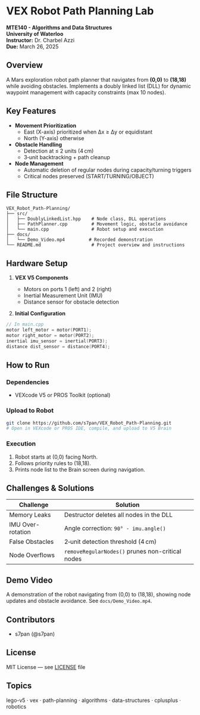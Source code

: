# VEX Robot Path Planning Lab  
**MTE140 - Algorithms and Data Structures**  
**University of Waterloo**  
**Instructor:** Dr. Charbel Azzi  
**Due:** March 26, 2025  

## Overview
A Mars exploration robot path planner that navigates from **(0,0)** to **(18,18)** while avoiding obstacles. Implements a doubly linked list (DLL) for dynamic waypoint management with capacity constraints (max 10 nodes).

## Key Features
- **Movement Prioritization**  
  - East (X-axis) prioritized when Δx ≥ Δy or equidistant  
  - North (Y-axis) otherwise
- **Obstacle Handling**  
  - Detection at ≤ 2 units (4 cm)  
  - 3‑unit backtracking + path cleanup
- **Node Management**  
  - Automatic deletion of regular nodes during capacity/turning triggers  
  - Critical nodes preserved (START/TURNING/OBJECT)

## File Structure
```
VEX_Robot_Path-Planning/
├── src/
│   ├── DoublyLinkedList.hpp    # Node class, DLL operations
│   ├── PathPlanner.cpp         # Movement logic, obstacle avoidance
│   └── main.cpp                # Robot setup and execution
├── docs/
│   └── Demo_Video.mp4         # Recorded demonstration
└── README.md                   # Project overview and instructions
```

## Hardware Setup
1. **VEX V5 Components**  
   - Motors on ports 1 (left) and 2 (right)  
   - Inertial Measurement Unit (IMU)  
   - Distance sensor for obstacle detection

2. **Initial Configuration**  
```cpp
// In main.cpp
motor left_motor = motor(PORT1);
motor right_motor = motor(PORT2);
inertial imu_sensor = inertial(PORT3);
distance dist_sensor = distance(PORT4);
```

## How to Run

### Dependencies
- VEXcode V5 or PROS Toolkit (optional)

### Upload to Robot
```bash
git clone https://github.com/s7pan/VEX_Robot_Path-Planning.git
# Open in VEXcode or PROS IDE, compile, and upload to V5 Brain
```

### Execution
1. Robot starts at (0,0) facing North.  
2. Follows priority rules to (18,18).  
3. Prints node list to the Brain screen during navigation.

## Challenges & Solutions
| Challenge         | Solution                                   |
|-------------------|--------------------------------------------|
| Memory Leaks      | Destructor deletes all nodes in the DLL    |
| IMU Over-rotation | Angle correction: `90° - imu.angle()`       |
| False Obstacles   | 2‑unit detection threshold (4 cm)          |
| Node Overflows    | `removeRegularNodes()` prunes non-critical nodes |

## Demo Video
A demonstration of the robot navigating from (0,0) to (18,18), showing node updates and obstacle avoidance. See `docs/Demo_Video.mp4`.

## Contributors
- s7pan (@s7pan)

## License
MIT License — see [LICENSE](LICENSE) file

## Topics
lego-v5  ·  vex  ·  path-planning  ·  algorithms  ·  data-structures  ·  cplusplus  ·  robotics  

